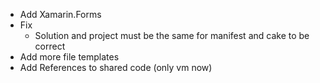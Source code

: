 ﻿* Add Xamarin.Forms
* Fix
  * Solution and project must be the same for manifest and cake to be correct
* Add more file templates
* Add References to shared code (only vm now)